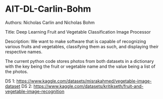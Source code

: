 # AIT-DL-Carlin-Bohm

Authors: Nicholas Carlin and Nicholas Bohm

Title: Deep Learning Fruit and Vegetable Classification Image Processor

Description: We want to make software that is capable of recognizing various fruits and vegetables, classifying them as such, and displaying their respective names.

The current python code stores photos from both datasets in a dictionary with the key being the fruit or vegetable name and the value being a list of the photos.

DS 1: https://www.kaggle.com/datasets/misrakahmed/vegetable-image-dataset
DS 2: https://www.kaggle.com/datasets/kritikseth/fruit-and-vegetable-image-recognition